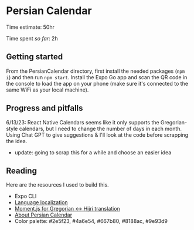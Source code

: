 # Persian Calendar
Time estimate: 50hr

Time spent *so far*: 2h

## Getting started
From the PersianCalendar directory, first install the needed packages (`npm i`)
and then run `npm start`. Install the Expo Go app and scan the QR code in the
console to load the app on your phone (make sure it's connected to the same WiFi
as your local machine).

## Progress and pitfalls
6/13/23: React Native Calendars seems like it only supports the Gregorian-style
calendars, but I need to change the number of days in each month. Using Chat GPT
to give suggestions & I'll look at the code before scrapping the idea.
- update: going to scrap this for a while and choose an easier idea

## Reading
Here are the resources I used to build this.

- Expo CLI
- [Language localization](https://betterprogramming.pub/creating-a-multi-language-app-in-react-native-9828b138c274)
- [Moment.js for Gregorian <-> Hijri translation](https://momentjs.com/)
- [About Persian Calendar](https://www.timeanddate.com/calendar/persian-calendar.html)
- Color palette: #2e5f23, #4a6e54, #667b80, #8188ac, #9e93d9
